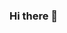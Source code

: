 ### Hi there 👋

<!--
**preeti13456/preeti13456** is a ✨ _special_ ✨ repository because its `README.md` (this file) appears on your GitHub profile.

Here are some ideas to get you started:

- 🔭 I’m currently working on ...This is Preeti Sharma. I am working as a Blockchain Analyst at InfyU. I am familiar with Python, Blockchain, Flutter , Machine Learning, Tensorflow , Neural Network, Android and PyTorch.
- 🌱 I’m currently learning ... 
- 👯 I’m looking to collaborate on ...
- 🤔 I’m looking for help with ...
- 💬 Ask me about ...
- 📫 How to reach me: ...
- 😄 Pronouns: ...
- ⚡ Fun fact: ...
-->
